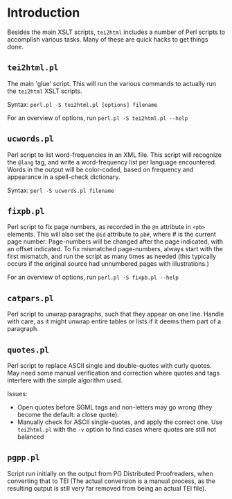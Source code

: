 # Introduction #

Besides the main XSLT scripts, `tei2html` includes a number of Perl scripts to accomplish various tasks. Many of these are quick hacks to get things done.

## `tei2html.pl` ##

The main 'glue' script. This will run the various commands to actually run the `tei2html` XSLT scripts.

Syntax: `perl.pl -S tei2html.pl [options] filename`

For an overview of options, run `perl.pl -S tei2html.pl --help`

## `ucwords.pl` ##

Perl script to list word-frequencies in an XML file. This script will recognize the `@lang` tag, and write a word-frequency list per language encountered. Words in the output will be color-coded, based on frequency and appearance in a spell-check dictionary.

Syntax: `perl -S ucwords.pl filename`

## `fixpb.pl` ##

Perl script to fix page numbers, as recorded in the `@n` attribute in `<pb>` elements. This will also set the `@id` attribute to `pb#`, where # is the current page number. Page-numbers will be changed after the page indicated, with an offset indicated. To fix mismatched page-numbers, always start with the first mismatch, and run the script as many times as needed (this typically occurs if the original source had unnumbered pages with illustrations.)

For an overview of options, run `perl.pl -S fixpb.pl --help`

## `catpars.pl` ##

Perl script to unwrap paragraphs, such that they appear on one line. Handle with care, as it might unwrap entire tables or lists if it deems them part of a paragraph.

## `quotes.pl` ##

Perl script to replace ASCII single and double-quotes with curly quotes. May need some manual verification and correction where quotes and tags interfere with the simple algorithm used.

Issues:

  * Open quotes before SGML tags and non-letters may go wrong (they become the default: a close quote).
  * Manually check for ASCII single-quotes, and apply the correct one. Use `tei2html.pl` with the `-v` option to find cases where quotes are still not balanced

## `pgpp.pl` ##

Script run initially on the output from PG Distributed Proofreaders, when converting that to TEI (The actual conversion is a manual process, as the resulting output is still very far removed from being an actual TEI file).
